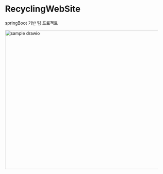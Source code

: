 # RecyclingWebSite
springBoot 기반 팀 프로젝트

<img width="710" height="459" alt="sample drawio" src="https://github.com/user-attachments/assets/31536043-0d5f-4687-804d-f7aff5072b28" />
